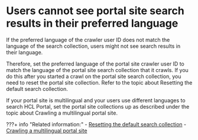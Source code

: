 # Users cannot see portal site search results in their preferred language

If the preferred language of the crawler user ID does not match the language of the search collection, users might not see search results in their language.

Therefore, set the preferred language of the portal site crawler user ID to match the language of the portal site search collection that it crawls. If you do this after you started a crawl on the portal site search collection, you need to reset the portal site collection. Refer to the topic about Resetting the default search collection.

If your portal site is multilingual and your users use different languages to search HCL Portal, set the portal site collections up as described under the topic about Crawling a multilingual portal site.


???+ info "Related information:"
    - [Resetting the default search collection](../administer_portal_search/searching_crawling_portal_sites/srtcrtprtlstecllc.md)
    - [Crawling a multilingual portal site](../../../search/searching_local_portal/srtmultiling.md)


